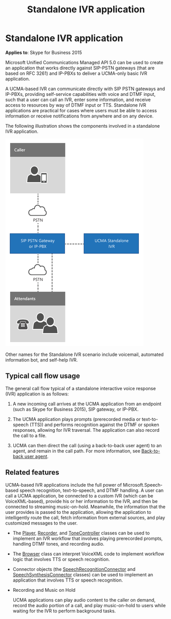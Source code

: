 ﻿---
title: Standalone IVR application
TOCTitle: Standalone IVR application
ms:assetid: e824ca31-c9fa-4ba6-99de-bdc090e3547c
ms:mtpsurl: https://msdn.microsoft.com/en-us/library/Dn465937(v=office.16)
ms:contentKeyID: 65239774
ms.date: 07/27/2015
mtps_version: v=office.16
---

# Standalone IVR application


**Applies to**: Skype for Business 2015

Microsoft Unified Communications Managed API 5.0 can be used to create an application that works directly against SIP-PSTN gateways (that are based on RFC 3261) and IP-PBXs to deliver a UCMA-only basic IVR application.

A UCMA-based IVR can communicate directly with SIP PSTN gateways and IP-PBXs, providing self-service capabilities with voice and DTMF input, such that a user can call an IVR, enter some information, and receive access to resources by way of DTMF input or TTS. Standalone IVR applications are practical for cases where users must be able to access information or receive notifications from anywhere and on any device.

The following illustration shows the components involved in a standalone IVR application.

![Standalone IVR details](images/Dn465937.UCMA-StandaloneIVR2(Office.16).png "Standalone IVR details")

Other names for the Standalone IVR scenario include voicemail, automated information bot, and self-help IVR.

## Typical call flow usage

The general call flow typical of a standalone interactive voice response (IVR) application is as follows:

1.  A new incoming call arrives at the UCMA application from an endpoint (such as Skype for Business 2015), SIP gateway, or IP-PBX.

2.  The UCMA application plays prompts (prerecorded media or text-to-speech (TTS)) and performs recognition against the DTMF or spoken responses, allowing for IVR traversal. The application can also record the call to a file.

3.  UCMA can then direct the call (using a back-to-back user agent) to an agent, and remain in the call path. For more information, see [Back-to-back user agent](back-to-back-user-agent.md).

## Related features

UCMA-based IVR applications include the full power of Microsoft.Speech-based speech recognition, text-to-speech, and DTMF handling. A user can call a UCMA application, be connected to a custom IVR (which can be VoiceXML-based), provide his or her information to the IVR, and then be connected to streaming music-on-hold. Meanwhile, the information that the user provides is passed to the application, allowing the application to intelligently route the call, fetch information from external sources, and play customized messages to the user.

  - The [Player](https://docs.microsoft.com/dotnet/api/microsoft.rtc.collaboration.audiovideo.player?view=ucma-api), [Recorder](https://docs.microsoft.com/dotnet/api/microsoft.rtc.collaboration.audiovideo.recorder?view=ucma-api), and [ToneController](https://docs.microsoft.com/dotnet/api/microsoft.rtc.collaboration.audiovideo.tonecontroller?view=ucma-api) classes can be used to implement an IVR workflow that involves playing prerecorded prompts, handling DTMF tones, and recording audio.

  - The [Browser](https://docs.microsoft.com/dotnet/api/microsoft.rtc.collaboration.audiovideo.voicexml.browser?view=ucma-voice) class can interpret VoiceXML code to implement workflow logic that involves TTS or speech recognition.

  - Connector objects (the [SpeechRecognitionConnector](https://docs.microsoft.com/dotnet/api/microsoft.rtc.collaboration.audiovideo.speechrecognitionconnector?view=ucma-api) and [SpeechSynthesisConnector](https://docs.microsoft.com/dotnet/api/microsoft.rtc.collaboration.audiovideo.speechsynthesisconnector?view=ucma-api) classes) can be used to implement an application that involves TTS or speech recognition.

  - Recording and Music on Hold
    
    UCMA applications can play audio content to the caller on demand, record the audio portion of a call, and play music-on-hold to users while waiting for the IVR to perform background tasks.

